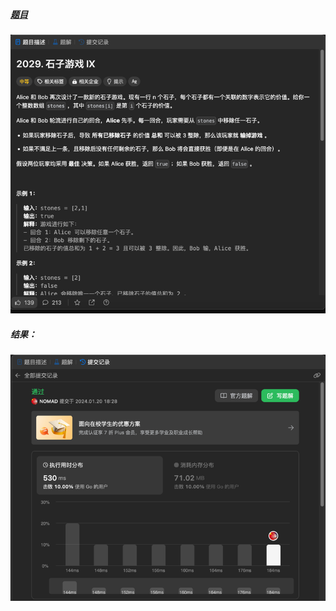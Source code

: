 ##### [题目](https://leetcode.cn/problems/stone-game-ix/description/)
![pic](img.png)
##### 结果：
![pic](result.png)